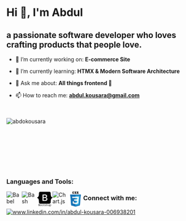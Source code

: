<!--
**AbdoKousara/AbdoKousara** is a ✨ _special_ ✨ repository because its `README.md` (this file) appears on your GitHub profile.

Here are some ideas to get you started:
### Hi there 👋
- 🔭 I’m currently working on ...
- 🌱 I’m currently learning ...
- 👯 I’m looking to collaborate on ...
- 🤔 I’m looking for help with ...
- 💬 Ask me about ...
- 📫 How to reach me: ...
- 😄 Pronouns: ...
- ⚡ Fun fact: ...
-->

<h1 >Hi 👋, I'm Abdul</h1>
<h2 >a passionate software developer who loves crafting products that people love.</h2>


- 🔭 I’m currently working on:  **E-commerce Site**

- 🌱 I’m currently learning:  **HTMX & Modern Software Architecture**

- 💬 Ask me about:  **All things frontend 🙂**

- 📫 How to reach me:  **abdul.kousara@gmail.com**



<br>
<p><img align="left" src="https://github-readme-stats.vercel.app/api/top-langs?username=abdokousara&show_icons=true&locale=en&layout=compact" alt="abdokousara" /></p>
<br>

<br><br><br><br><br><br>

### Languages and Tools:
[<img align="left" alt="Babel" width="40" height="40" src="https://www.vectorlogo.zone/logos/babeljs/babeljs-icon.svg" />](https://babeljs.io/)
[<img align="left" alt="Bash" width="40" height="40" src="https://www.vectorlogo.zone/logos/gnu_bash/gnu_bash-icon.svg" />](https://www.gnu.org/software/bash/)
[<img align="left" alt="Bootstrap" width="40" height="40" src="https://raw.githubusercontent.com/devicons/devicon/master/icons/bootstrap/bootstrap-plain-wordmark.svg" />](https://getbootstrap.com/)
[<img align="left" alt="Chart.js" width="40" height="40" src="https://www.chartjs.org/media/logo-title.svg" />](https://www.chartjs.org/)
[<img align="left" alt="CSS3" width="40" height="40" src="https://raw.githubusercontent.com/devicons/devicon/master/icons/css3/css3-original-wordmark.svg" />](https://www.w3schools.com/css/)
<!-- Add more icons as needed -->



<h3 >Connect with me:</h3><p >
<a href="https://linkedin.com/in/www.linkedin.com/in/abdul-kousara-006938201" target="blank"><img align="center" src="https://raw.githubusercontent.com/rahuldkjain/github-profile-readme-generator/master/src/images/icons/Social/linked-in-alt.svg" alt="www.linkedin.com/in/abdul-kousara-006938201" height="30" width="40" /></a>
</p>
